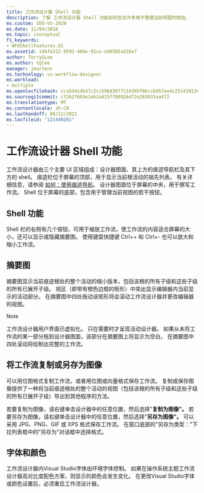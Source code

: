 ```yaml
---
title: 工作流设计器 Shell 功能
description: 了解 工作流设计器 Shell 功能如何包含许多用于管理当前视图的按钮。
ms.custom: SEO-VS-2020
ms.date: 11/04/2016
ms.topic: conceptual
f1_keywords:
- WFDShellFeatures.UI
ms.assetid: 14bfe312-9592-408e-92ce-e98585ad16e7
author: TerryGLee
ms.author: tglee
manager: jmartens
ms.technology: vs-workflow-designer
ms.workload:
- multiple
ms.openlocfilehash: cca5d41db47c2cc59bd36f7114395f86ccb057ee4c251419130763a30bfc91f7
ms.sourcegitcommit: c72b2f603e1eb3a4157f00926df2e263831ea472
ms.translationtype: MT
ms.contentlocale: zh-CN
ms.lasthandoff: 08/12/2021
ms.locfileid: "121440261"
---
```

# <a name="workflow-designer-shell-features"></a>工作流设计器 Shell 功能

工作流设计器由三个主要 UI 区域组成：设计器图面、其上方的痕迹导航栏及其下方的 shell。 痕迹栏位于屏幕的顶部，用于显示当前根活动的祖先列表。 有关详细信息，请参阅 [如何：使用痕迹导航](../workflow-designer/how-to-use-breadcrumb-navigation.md)。 设计器图面位于屏幕的中央，用于撰写工作流。 Shell 位于屏幕的底部，包含用于管理当前视图的若干按钮。

## <a name="shell-features"></a>Shell 功能
 Shell 栏的右侧有几个按钮，可用于缩放工作流，使工作流的内容适合屏幕的大小，还可以显示或隐藏摘要图。 使用键盘快捷键 Ctrl++ 和 Ctrl+- 也可以放大和缩小工作流。

## <a name="overview-map"></a>摘要图
 摘要图显示当前痕迹根处的整个活动的缩小版本，包括该根的所有子级和这些子级的所有已展开子级。 视区（即带有橙色边框的矩形）中突出显示编辑器内当前显示的活动部分。 在摘要图中四处拖动该矩形将会滚动工作流设计器并更改编辑器的视图。

> [!NOTE]
> 工作流设计器用户界面已虚拟化。 只在需要时才呈现活动设计器。 如果从未将工作流的某一部分拖到设计器图面，该部分在摘要图上将显示为空白。 在摘要图中四处滚动将绘制出完整的工作流。

## <a name="copying-or-saving-workflows-as-images"></a>将工作流复制或另存为图像
 可以用位图格式复制工作流，或者用位图或向量格式保存工作流。 复制或保存图像提供了一种将当前痕迹根处的整个活动的视图（包括该根的所有子级和这些子级的所有已展开子级）导出到其他程序的方法。

 若要复制为图像，请右键单击设计器中的任意位置，然后选择"**复制为图像"。** 若要另存为图像，请右键单击设计器中的任意位置，然后选择"**另存为图像"。** 可以采用 JPG、PNG、GIF 或 XPS 格式保存工作流。 在窗口底部的"另存为类型："下拉列表框中的"另存为"对话框中选择格式。

## <a name="fonts-and-colors"></a>字体和颜色

工作流设计器内Visual Studio字体由环境字体控制。 如果在操作系统主题工作流设计器高对比度配色方案，则显示的颜色会发生变化。 在更改Visual Studio字体或颜色设置后，必须重启工作流设计器。